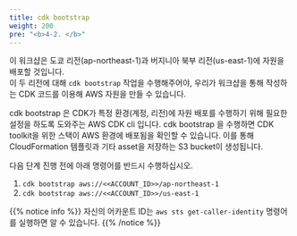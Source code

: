 ```yaml
---
title: cdk bootstrap
weight: 200
pre: "<b>4-2. </b>"
---
```


이 워크샵은 도쿄 리전(ap-northeast-1)과 버지니아 북부 리전(us-east-1)에 자원을 배포할 것입니다.  
이 두 리전에 대해 `cdk bootstrap` 작업을 수행해주어야, 우리가 워크샵을 통해 작성하는 CDK 코드를 이용해 AWS 자원을 만들 수 있습니다.

cdk bootstrap 은 CDK가 특정 환경(계정, 리전)에 자원 배포를 수행하기 위해 필요한 설정을 하도록 도와주는 AWS CDK cli 입니다. cdk bootstrap 을 수행하면 CDK toolkit을 위한 스택이 AWS 환경에 배포됨을 확인할 수 있습니다. 이를 통해 CloudFormation 템플릿과 기타 asset을 저장하는 S3 bucket이 생성됩니다.

다음 단계 진행 전에 아래 명령어를 반드시 수행하십시오.  

1. `cdk bootstrap aws://<<ACCOUNT_ID>>/ap-northeast-1`
2. `cdk bootstrap aws://<<ACCOUNT_ID>>/us-east-1`

{{% notice info %}}
자신의 어카운트 ID는 `aws sts get-caller-identity` 명령어를 실행하면 알 수 있습니다.
{{% /notice %}}
